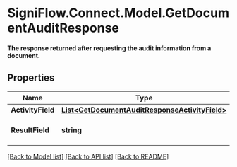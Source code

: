 # SigniFlow.Connect.Model.GetDocumentAuditResponse
#### The response returned after requesting the audit information from a document.

## Properties

Name | Type | Description | Notes
------------ | ------------- | ------------- | -------------
**ActivityField** | [**List&lt;GetDocumentAuditResponseActivityField&gt;**](GetDocumentAuditResponseActivityField.md) |  | 
**ResultField** | **string** | Displays the result of the call. | 

[[Back to Model list]](../README.md#documentation-for-models) [[Back to API list]](../README.md#documentation-for-api-endpoints) [[Back to README]](../README.md)

